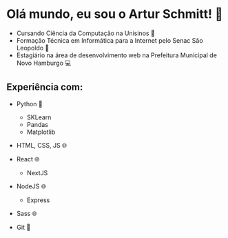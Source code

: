 <!--
### Hi there 👋
-->

<!--
**arturschmitt/arturschmitt** is a ✨ _special_ ✨ repository because its `README.md` (this file) appears on your GitHub profile.

Here are some ideas to get you started:

- 🔭 I’m currently working on ...
- 🌱 I’m currently learning ...
- 👯 I’m looking to collaborate on ...
- 🤔 I’m looking for help with ...
- 💬 Ask me about ...
- 📫 How to reach me: ...
- 😄 Pronouns: ...
- ⚡ Fun fact: ...
-->

# Olá mundo, eu sou o Artur Schmitt! 👋

- Cursando Ciência da Computação na Unisinos 📖
- Formação Técnica em Informática para a Internet pelo Senac São Leopoldo 📕
- Estagiário na área de desenvolvimento web na Prefeitura Municipal de Novo Hamburgo 💻

## Experiência com:
- Python 🐍
  - SKLearn
  - Pandas
  - Matplotlib

- HTML, CSS, JS 🌐

- React 🌐
  - NextJS

- NodeJS 🌐
  - Express

- Sass 🌐

- Git 💾
